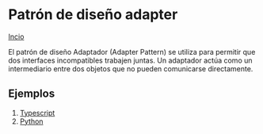 # Patrón de diseño adapter

[Incio](../../../README-es.md)

El patrón de diseño Adaptador (Adapter Pattern) se utiliza para permitir que dos interfaces incompatibles trabajen juntas. Un adaptador actúa como un intermediario entre dos objetos que no pueden comunicarse directamente.

## Ejemplos

1. [Typescript](./adapter.ts)
1. [Python](./adapter.py)
